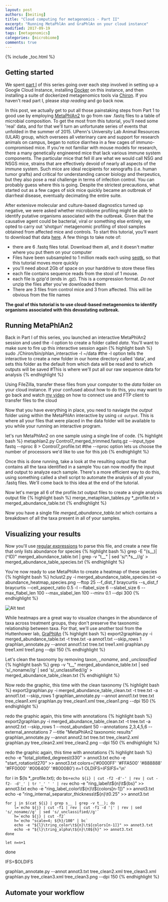 ```yaml
---
layout: post
authors: [beiting]
title: "Cloud computing for metagenomics - Part II"
excerpt: "Running MetaPhlAn and GraPhlAn on your cloud instance"
modified: 2017-09-19
tags: [metagenomics]
categories: [microbiome]
comments: true
---
```


{% include _toc.html %}


## Getting started
We spent [part I](http://hostmicrobe.org/microbiome/cloudComputing_part1/) of this series going over each step involved in setting up a Google Cloud Instance, installing [Docker](https://www.docker.com/) on this instance, and then installing a suite of dockerized metagenomics tools via [Chiron](https://github.com/IGS/Chiron).  If you haven't read part I, please *stop reading* and go back now.  

In this post, we actually get to put all those painstaking steps from Part 1 to good use by employing [MetaPhlAn2](http://hostmicrobe.github.io/myPapers/metaphlan2.pdf) to go from raw .fastq files to a table of microbial composition.  To get the most from this tutorial, you'll need some 'real' data, and for that we'll turn an unfortunate series of events that unfolded in the summer of 2015.  UPenn's University Lab Animal Resources (ULAR) group, which oversees all veterinary care and support for research animals on campus, began to notice diarrhea in a few cages of immuno-compromised mice.  If you're not familiar with mouse models for research, there a many genetically engineered mice that lack various immune system components.  The particular mice that fell ill are what we would call NSG and NSGS mice, strains that are effectively devoid of nearly all aspects of the immune system.  Such mice are ideal recipients for xenografts (i.e. human tumor grafts) and critical for understanding cancer biology and therpeutics, but they also pose a real challenge in terms of infection control.  You can probably guess where this is going.  Despite the strictest precautions, what started out as a few cages of sick mice quickly became an outbreak of diarrheal disease, eventually decimating the entire suite.

After extenisve molecular and culture-based diagnostics turned up negative, we were asked whether microbiome profiling might be able to identify putative organisms associated with the outbreak.  Given that the causative agent could be bacterial, viral or something else entirely, we opted to carry out 'shotgun' metagenomic profiling of stool samples obtained from affected mice and controls.  To start this tutorial, you'll want to download that data [here](https://www.dropbox.com/sh/kznl838218eozdk/AAA1DECGgb0SHBXLeEBjFsMEa?dl=0).  A few things to take note of:
- there are 6 .fastq files total.  Download them all, and it doesn't matter where you put them on your computer
- Files have been subsampled to 1 million reads each using [seqtk](https://github.com/lh3/seqtk), so that this tutorial moves more quickly
- you'll need about 2Gb of space on your harddrive to store these files 
- each file contains sequence reads from the stool of 1 mouse.
- each file is gzip'd (ends in .gz).  This is a compression format.  *Do not* unzip the files after you've downloaded them
- There are 3 files from control mice and 3 from affected.  This will be obvious from the file names 

**The goal of this tutorial is to use cloud-based metagenomics to identify organisms associated with this devastating outbreak.** 

## Running MetaPhlAn2
Back in Part I of this series, you launched an interactive MetaPhlAn2 session and used the -l option to create a folder called *data*.  You'll want to make sure to fire up this interactive session again
{% highlight bash %}
sudo ./Chiron/bin/phlan_interactive -l ~/data
#the -l option tells the interactive to create a new folder in our home directory called 'data', and sets this folder as the default from which data will be read and to which outputs will be saved 
#This is where we'll put all our raw sequence data for analysis
{% endhighlight %}

Using FileZilla, transfer these files from your computer to the *data* folder on your cloud instance.  If your confused about how to do this, you may want to go back and watch [my video](http://hostmicrobe.org/microbiome/cloudComputing_part1/#fire-up-your-cloud-computer) on how to connect use and FTP client to transfer files to the cloud

Now that you have everything in place, you need to naviagte the *output* folder using within the MetaPhlAn interactive by using `cd output`.  This is where all your files that were placed in the data folder will be available to you while your running an interactive program.

let's run MetaPhlAn2 on one sample using a single line of code.
{% highlight bash %}
metaphlan2.py Control7_merged_trimmed.fastq.gz --input_type fastq --nproc 8 > Control7_profile.txt
#the --nproc option lets us choose the number of processors we'd like to use for this job
{% endhighlight %}

Once this is done running, take a look at the resulting output file that contains all the taxa identified in a sample  You can now modify the input and output to analyze each sample.  There's a more efficient way to do this, using something called a shell script to automate the analysis of all your .fastq files.  We'll come back to this idea at the end of the tutorial.

Now let's merge all 6 of the profile.txt output files to create a single analysis output file
{% highlight bash %}
merge_metaphlan_tables.py *_profile.txt > merged_abundance_table.txt
{% endhighlight %}

Now you have a single file *merged_abundance_table.txt* which contains a breakdown of all the taxa present in all of your samples.


## Visualizing your results
Now you'll use [regular expressions]() to parse this file, and create a new file that only lists abundance for species
{% highlight bash %}
grep -E "(s__)|(^ID)" merged_abundance_table.txt | grep -v "t__" | sed 's/^.*s__//g' > merged_abundance_table_species.txt
{% endhighlight %}


You're now ready to use MetaPhlAn to create a heatmap of these species
{% highlight bash %}
hclust2.py -i merged_abundance_table_species.txt -o abundance_heatmap_species.png --ftop 25 --f_dist_f braycurtis --s_dist_f braycurtis --cell_aspect_ratio 0.5 -l --flabel_size 6 --slabel_size 6 --max_flabel_len 100 --max_slabel_len 100 --minv 0.1 --dpi 300
{% endhighlight %}

![Alt text](http://hostmicrobe.github.io/images/abundance_heatmap_species.png "Optional title")

While heatmaps are a great way to visualize changes in the abundance of taxa across treatment groups, they don't preserve the taxonomic relationship between taxa.  For that, we'll use another tool from the Huttenhower lab, [GraPhlAn](https://huttenhower.sph.harvard.edu/graphlan)
{% highlight bash %}
export2graphlan.py -i merged_abundance_table.txt -t tree.txt -a annot1.txt --skip_rows 1
graphlan_annotate.py --annot annot1.txt tree.txt tree1.xml
graphlan.py tree1.xml tree1.png --dpi 150
{% endhighlight %}

Let's clean the taxonomy by removing taxon, *_noname*, and *_unclassified*
{% highlight bash %}
grep -v "t__" merged_abundance_table.txt | sed 's/_noname//g' | sed 's/_unclassified//g' > merged_abundance_table_clean.txt
{% endhighlight %}


Now redo the graphic, this time with the clean taxonomy
{% highlight bash %}
export2graphlan.py -i merged_abundance_table_clean.txt -t tree.txt -a annot1.txt --skip_rows 1
graphlan_annotate.py --annot annot1.txt tree.txt tree_clean1.xml
graphlan.py tree_clean1.xml tree_clean1.png --dpi 150
{% endhighlight %}

redo the graphic again, this time with annotations
{% highlight bash %}
export2graphlan.py -i merged_abundance_table_clean.txt -t tree.txt -a annot2.txt --skip_rows 1 --most_abundant 50 --annotations 2,3,4,5,6 --external_annotations 7 --title "MetaPhlAn2 taxonomic results"
graphlan_annotate.py --annot annot2.txt tree.txt tree_clean2.xml
graphlan.py tree_clean2.xml tree_clean2.png --dpi 150
{% endhighlight %}

redo the graphic again, this time with annotations
{% highlight bash %}
echo -e "total_plotted_degrees\t330" > annot3.txt
echo -e "start_rotation\t270" >> annot3.txt
colors=('#0000FF' '#FFA500' '#888888' '#FF0000' '#006400' '#800080')
n=1
OLDIFS=$IFS
IFS=$'\n'

for i in $(ls *_profile.txt); do
    bs=`echo ${i} | cut -f2 -d'-' | rev | cut -f2- -d'_' | tr '_' ' ' | rev`
    echo -e "ring_label\t${n}\t${bs}" >> annot3.txt
    echo -e "ring_label_color\t${n}\t${colors[n-1]}" >> annot3.txt
    echo -e "ring_internal_separator_thickness\t${n}\t0.25" >> annot3.txt

    for j in $(cat ${i} | grep s__ | grep -v t__); do
        l=`echo ${j} | cut -f1 | rev | cut -f1 -d '|' | rev | sed 's/_noname//g' | sed 's/_unclassified//g'`
        h=`echo ${j} | cut -f2`
        h=`echo "scale=4; ${h}/100" | bc`
        echo -e "${l}\tring_color\t${n}\t${colors[n-1]}" >> annot3.txt
        echo -e "${l}\tring_alpha\t${n}\t0${h}" >> annot3.txt
    done

    let n=n+1
done

IFS=$OLDIFS

graphlan_annotate.py --annot annot3.txt tree_clean2.xml tree_clean3.xml
graphlan.py tree_clean3.xml tree_clean3.png --dpi 150
{% endhighlight %}

## Automate your workflow


